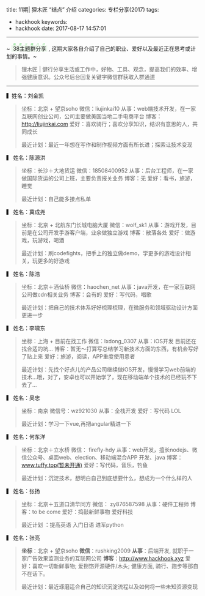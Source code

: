 title: 11期| 狸木匠 “结点” 介绍
categories: 专栏分享(2017)
tags:
  - hackhook
keywords:
  - hackhook
date: 2017-08-17 14:57:01
---
~<ruby style="word-wrap: break-word; background-color: rgba(213, 241, 211, 0.4); margin: 4px; padding-right: 2px; "> 38主题群分享 <rt style="word-wrap: break-word; font-style: italic; color: rgb(100, 208, 106);">每周三晚八点</rt></ruby>, 这期大家各自介绍了自己的职业、爱好以及最近正在思考或计划的事情。~
> 狸木匠 | 健行分享生活或工作中，好物、工具、观念，提高我们的效率、增强健康意识。公众号后台回复关键字微信群获取入群通道
-----
▍姓名：刘金凯
>坐标：北京 + 望京soho
>微信：liujinkai10
>从事：web端技术开发，在一家互联网创业公司，公司主要做美国当地二手电商平台
>博客：http://liujinkai.com
>爱好：喜欢骑行；喜欢分享知识，结识有意思的人，共同成长
>
>最近计划：最近一年想在写作和制作视频方面有所长进；探索让技术变现

▍ 姓名：陈源洪
>坐标：长沙＋大地货运
>微信：18508400952
>从事：后台工程师，在一家做国际货运的公司上班，主要负责报关业务
>博客：无
>爱好：看书，旅游，睡觉
>
>最近计划：自己能多接点私单

▍ 姓名：冀成尧
>坐标：北京 + 北航东门长城电脑大厦
>微信：wolf_sk1
>从事：游戏开发，目前是在公司开发手游客户端，业余做独立游戏
>博客：散落各处
>爱好：做游戏，玩游戏，喝酒
>
>最近计划：刷codefights，把手上的独立做demo，学更多的游戏设计相关，玩更多的好游戏

▍ 姓名：陈浩
>坐标：北京＋酒仙桥
>微信：haochen_net
>从事：java开发，在一家互联网公司做cdn相关业务
>博客：会有的
>爱好：写代码，唱歌
>
>最近计划：把自己的技术体系好好梳理梳理，在微服务和领域驱动设计方面更进一步

▍ 姓名：李啸东
>坐标：上海 + 目前在找工作
>微信：lxdong_0307
>从事：iOS开发  目前还在找合适的坑…
>博客：暂无～打算写总结学习新技术方面的东西，有机会写好了贴上来
>爱好：旅游，阅读，APP重度使用患者
>
>最近计划：先找个好点儿的产品公司继续做iOS开发，慢慢学习web前端的技术…哦，对了，安卓也可以开始学了，现在移动端单个技术的已经玩不下去了…

▍ 姓名：吴忠
>坐标：南京
>微信号：wz921030
>从事：全栈开发
>爱好：写代码 LOL
>
>最近计划：学习一下vue,再把angular精进一下

▍ 姓名：何东洋
>坐标：北京＋立水桥
>微信： firefly-hdy
>从事：web开发，擅长nodejs、微信公众号、桌面web、election、移动端混合APP 开发、java
>博客：www.tuffy.top(暂未开通)
>爱好：写代码，音乐，钓鱼
>
>最近计划：沉淀技术，想明白自己到底想要什么，想成为一个什么样的人

▍ 姓名：张扬
>坐标：北京＋五道口清华同方
>微信： zy876587598
>从事：硬件工程师
>博客：to be come
>爱好：捣鼓新鲜事物 爱好科技
>
>最近计划 ：提高英语 入门日语  进军python

▍ 姓名：张亮
>**坐标**：北京 + 望京soho
>**微信**：rushking2009
>**从事**：后端开发, 就职于一家广告效果监测业务的互联网公司
>**博客**：http://www.hackhook.xyz
>爱好：喜欢一切新鲜事物; 爱捯饬开源硬件/木头; 健康方面, 骑行、跑步等那自不在话下。
>
>最近计划：最近琢磨适合自己的知识沉淀流程以及如何将一些未知资源变现